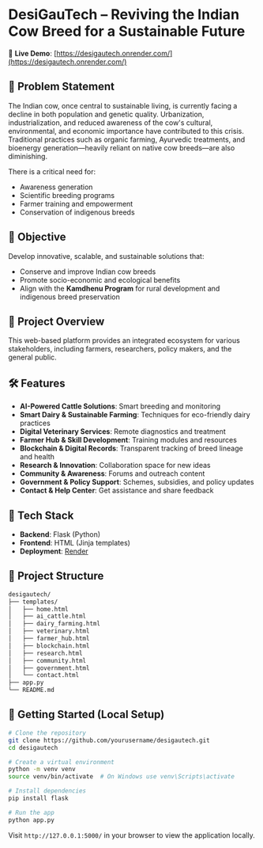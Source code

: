 # DesiGauTech – Reviving the Indian Cow Breed for a Sustainable Future

🚀 **Live Demo**: [https://desigautech.onrender.com/](https://desigautech.onrender.com/)  

## 🐄 Problem Statement 

The Indian cow, once central to sustainable living, is currently facing a decline in both population and genetic quality. Urbanization, industrialization, and reduced awareness of the cow's cultural, environmental, and economic importance have contributed to this crisis. Traditional practices such as organic farming, Ayurvedic treatments, and bioenergy generation—heavily reliant on native cow breeds—are also diminishing.

There is a critical need for:
- Awareness generation
- Scientific breeding programs
- Farmer training and empowerment
- Conservation of indigenous breeds

## 🎯 Objective

Develop innovative, scalable, and sustainable solutions that:
- Conserve and improve Indian cow breeds
- Promote socio-economic and ecological benefits
- Align with the **Kamdhenu Program** for rural development and indigenous breed preservation

## 🧠 Project Overview

This web-based platform provides an integrated ecosystem for various stakeholders, including farmers, researchers, policy makers, and the general public.

## 🛠️ Features

- **AI-Powered Cattle Solutions**: Smart breeding and monitoring
- **Smart Dairy & Sustainable Farming**: Techniques for eco-friendly dairy practices
- **Digital Veterinary Services**: Remote diagnostics and treatment
- **Farmer Hub & Skill Development**: Training modules and resources
- **Blockchain & Digital Records**: Transparent tracking of breed lineage and health
- **Research & Innovation**: Collaboration space for new ideas
- **Community & Awareness**: Forums and outreach content
- **Government & Policy Support**: Schemes, subsidies, and policy updates
- **Contact & Help Center**: Get assistance and share feedback

## 🧱 Tech Stack

- **Backend**: Flask (Python)
- **Frontend**: HTML (Jinja templates)
- **Deployment**: [Render](https://render.com)

## 📁 Project Structure

```bash
desigautech/
├── templates/
│   ├── home.html
│   ├── ai_cattle.html
│   ├── dairy_farming.html
│   ├── veterinary.html
│   ├── farmer_hub.html
│   ├── blockchain.html
│   ├── research.html
│   ├── community.html
│   ├── government.html
│   └── contact.html
├── app.py
└── README.md
```

## 🚀 Getting Started (Local Setup)

```bash
# Clone the repository
git clone https://github.com/yourusername/desigautech.git
cd desigautech

# Create a virtual environment
python -m venv venv
source venv/bin/activate  # On Windows use venv\Scripts\activate

# Install dependencies
pip install flask

# Run the app
python app.py
```

Visit `http://127.0.0.1:5000/` in your browser to view the application locally.
